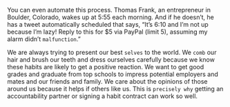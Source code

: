 You can even automate this process. Thomas Frank, an
entrepreneur in Boulder, Colorado, wakes up at 5:55 each morning.
And if he doesn’t, he has a tweet automatically scheduled that says,
“It’s 6:10 and I’m not up because I’m lazy! Reply to this for $5 via
PayPal (limit 5), assuming my alarm didn’t `malfunction`.”

We are always trying to present our best `selves` to the world. We
`comb` our hair and brush our teeth and dress ourselves carefully
because we know these habits are likely to get a positive reaction. We
want to get good grades and graduate from top schools to impress
potential employers and mates and our friends and family. We care
about the opinions of those around us because it helps if others like us.
This is `precisely why` getting an accountability partner or signing a
habit contract can work so well.